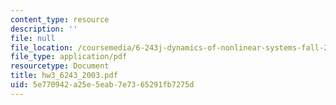 ```yaml
---
content_type: resource
description: ''
file: null
file_location: /coursemedia/6-243j-dynamics-of-nonlinear-systems-fall-2003/5e770942a25e5eab7e7365291fb7275d_hw3_6243_2003.pdf
file_type: application/pdf
resourcetype: Document
title: hw3_6243_2003.pdf
uid: 5e770942-a25e-5eab-7e73-65291fb7275d
---
```


